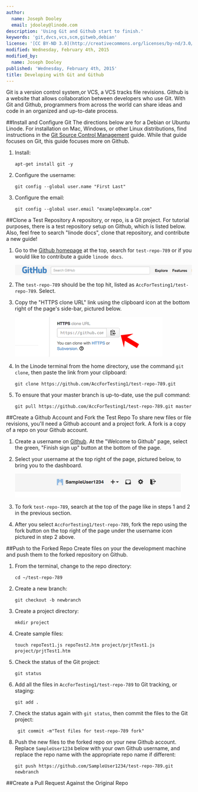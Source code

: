 ```yaml
---
author:
  name: Joseph Dooley
  email: jdooley@linode.com
description: 'Using Git and Github start to finish.'
keywords: 'git,dvcs,vcs,scm,gitweb,debian'
license: '[CC BY-ND 3.0](http://creativecommons.org/licenses/by-nd/3.0/us/)'
modified: Wednesday, February 4th, 2015
modified_by:
  name: Joseph Dooley
published: 'Wednesday, February 4th, 2015'
title: Developing with Git and Github
---
```


Git is a version control system,or VCS, a VCS tracks file revisions. Github is a website that allows collaboration between developers who use Git. With Git and Github, programmers from across the world can share ideas and code in an organized and up-to-date process.

##Install and Configure Git
The directions below are for a Debian or Ubuntu Linode. For installation on Mac, Windows, or other Linux distributions, find instructions in the [Git Source Control Management](/docs/applications/development/git-source-control-management#installing-git) guide. While that guide focuses on Git, this guide focuses more on Github.

1.  Install:

        apt-get install git -y

2.  Configure the username:

        git config --global user.name "First Last" 
        
3.  Configure the email:
        
        git config --global user.email "example@example.com"

##Clone a Test Repository
A repository, or repo, is a Git project. For tutorial purposes, there is a test repository setup on Github, which is listed below. Also, feel free to search "linode docs", clone that repository, and contribute a new guide!

1.  Go to the [Github homepage](https://www.github.com) at the top, search for `test-repo-789` or if you would like to contribute a guide `linode docs`.

    [![Github homepage search.](/docs/assets/github-search.png)](/docs/assets/github-search.png)

2.  The `test-repo-789` should be the top hit, listed as `AccForTesting1/test-repo-789`. Select.

3.  Copy the "HTTPS clone URL" link using the clipboard icon at the bottom right of the page's side-bar, pictured below. 

    [![Github clone clipboard.](/docs/assets/github-clone-arrow.png)](/docs/assets/github-clone-arrow.png)

4.  In the Linode terminal from the home directory, use the command `git clone`, then paste the link from your clipboard:

        git clone https://github.com/AccForTesting1/test-repo-789.git

5.  To ensure that your master branch is up-to-date, use the pull command:

        git pull https://github.com/AccForTesting1/test-repo-789.git master

##Create a Github Account and Fork the Test Repo
To share new files or file revisions, you'll need a Github account and a project fork. A fork is a copy of a repo on your Github account. 

1.  Create a username on [Github](https://www.github.com). At the "Welcome to Github" page, select the green, "Finish sign up" button at the bottom of the page. 

2.  Select your username at the top right of the page, pictured below, to bring you to the dashboard.

    [![Github username icon.](/docs/assets/github-sampleuser.png)](/docs/assets/github-sampleuser.png)

3.  To fork `test-repo-789`, search at the top of the page like in steps 1 and 2 in the previous section. 

4. After you select `AccForTesting1/test-repo-789`, fork the repo using the fork button on the top right of the page under the username icon pictured in step 2 above.

##Push to the Forked Repo
Create files on your the development machine and push them to the forked repository on Github.

1.  From the terminal, change to the repo directory: 

        cd ~/test-repo-789 

2.  Create a new branch:

        git checkout -b newbranch 

2.  Create a project directory:
        
        mkdir project

3.  Create sample files:

        touch repoTest1.js repoTest2.htm project/prjtTest1.js project/prjtTest1.htm

4.  Check the status of the Git project:

        git status

5.  Add all the files in `AccForTesting1/test-repo-789` to Git tracking, or staging:

        git add . 

6. Check the status again with `git status`, then commit the files to the Git project:

        git commit -m"Test files for test-repo-789 fork"

7.  Push the new files to the forked repo on your new Github account. Replace `SampleUser1234` below with your own Github username, and replace the repo name with the appropriate repo name if different:

        git push https://github.com/SampleUser1234/test-repo-789.git newbranch 

##Create a Pull Request Against the Original Repo







